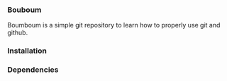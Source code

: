### Bouboum

Boumboum is a simple git repository to learn how to
properly use git and github.

### Installation

### Dependencies
